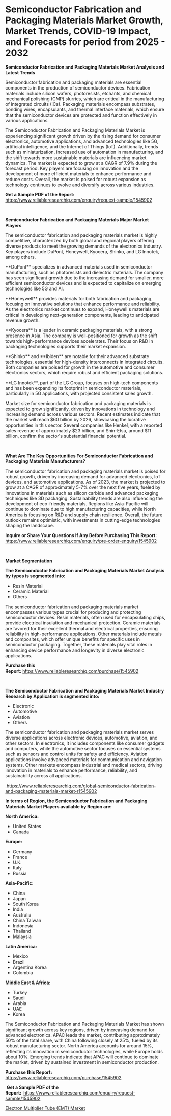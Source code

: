 <p><h1>Semiconductor Fabrication and Packaging Materials Market Growth, Market Trends, COVID-19 Impact, and Forecasts for period from 2025 - 2032</h1></p><p><strong>Semiconductor Fabrication and Packaging Materials Market Analysis and Latest Trends</strong></p>
<p><p>Semiconductor fabrication and packaging materials are essential components in the production of semiconductor devices. Fabrication materials include silicon wafers, photoresists, etchants, and chemical mechanical polishing (CMP) slurries, which are critical in the manufacturing of integrated circuits (ICs). Packaging materials encompass substrates, bonding wires, encapsulants, and thermal interface materials, which ensure that the semiconductor devices are protected and function effectively in various applications.</p><p>The Semiconductor Fabrication and Packaging Materials Market is experiencing significant growth driven by the rising demand for consumer electronics, automotive applications, and advanced technologies like 5G, artificial intelligence, and the Internet of Things (IoT). Additionally, trends such as miniaturization, increased use of automation in manufacturing, and the shift towards more sustainable materials are influencing market dynamics. The market is expected to grow at a CAGR of 7.9% during the forecast period. Key players are focusing on innovation and the development of more efficient materials to enhance performance and reduce costs. Overall, the market is poised for robust expansion as technology continues to evolve and diversify across various industries.</p></p>
<p><strong>Get a Sample PDF of the Report:&nbsp;</strong> <a href="https://www.reliableresearchiq.com/enquiry/request-sample/1545902?utm_campaign=2249&utm_medium=2&utm_source=Github&utm_content=ia&utm_term=12022025&utm_id=semiconductor-fabrication-and-packaging-materials">https://www.reliableresearchiq.com/enquiry/request-sample/1545902</a></p>
<p>&nbsp;</p>
<p><strong>Semiconductor Fabrication and Packaging Materials Major Market Players</strong></p>
<p><p>The semiconductor fabrication and packaging materials market is highly competitive, characterized by both global and regional players offering diverse products to meet the growing demands of the electronics industry. Key players include DuPont, Honeywell, Kyocera, Shinko, and LG Innotek, among others.</p><p>**DuPont** specializes in advanced materials used in semiconductor manufacturing, such as photoresists and dielectric materials. The company has seen significant growth due to the increasing demand for smaller, more efficient semiconductor devices and is expected to capitalize on emerging technologies like 5G and AI.</p><p>**Honeywell** provides materials for both fabrication and packaging, focusing on innovative solutions that enhance performance and reliability. As the electronics market continues to expand, Honeywell's materials are critical in developing next-generation components, leading to anticipated revenue growth.</p><p>**Kyocera** is a leader in ceramic packaging materials, with a strong presence in Asia. The company is well-positioned for growth as the shift towards high-performance devices accelerates. Their focus on R&D in packaging technologies supports their market expansion.</p><p>**Shinko** and **Ibiden** are notable for their advanced substrate technologies, essential for high-density interconnects in integrated circuits. Both companies are poised for growth in the automotive and consumer electronics sectors, which require robust and efficient packaging solutions.</p><p>**LG Innotek**, part of the LG Group, focuses on high-tech components and has been expanding its footprint in semiconductor materials, particularly in 5G applications, with projected consistent sales growth.</p><p>Market size for semiconductor fabrication and packaging materials is expected to grow significantly, driven by innovations in technology and increasing demand across various sectors. Recent estimates indicate that the market will reach $60 billion by 2026, showcasing the lucrative opportunities in this sector. Several companies like Henkel, with a reported sales revenue of approximately $23 billion, and Shin-Etsu, around $11 billion, confirm the sector's substantial financial potential.</p></p>
<p>&nbsp;</p>
<p><strong>What Are The Key Opportunities For Semiconductor Fabrication and Packaging Materials Manufacturers?</strong></p>
<p><p>The semiconductor fabrication and packaging materials market is poised for robust growth, driven by increasing demand for advanced electronics, IoT devices, and automotive applications. As of 2023, the market is projected to grow at a CAGR of approximately 5-7% over the next five years, fueled by innovations in materials such as silicon carbide and advanced packaging techniques like 3D packaging. Sustainability trends are also influencing the development of eco-friendly materials. Regions like Asia-Pacific will continue to dominate due to high manufacturing capacities, while North America is focusing on R&D and supply chain resilience. Overall, the future outlook remains optimistic, with investments in cutting-edge technologies shaping the landscape.</p></p>
<p><strong>Inquire or Share Your Questions If Any Before Purchasing This Report:</strong> <a href="https://www.reliableresearchiq.com/enquiry/pre-order-enquiry/1545902?utm_campaign=2249&utm_medium=2&utm_source=Github&utm_content=ia&utm_term=12022025&utm_id=semiconductor-fabrication-and-packaging-materials">https://www.reliableresearchiq.com/enquiry/pre-order-enquiry/1545902</a></p>
<p>&nbsp;</p>
<p><strong>Market Segmentation</strong></p>
<p><strong>The Semiconductor Fabrication and Packaging Materials Market Analysis by types is segmented into:</strong></p>
<p><ul><li>Resin Material</li><li>Ceramic Material</li><li>Others</li></ul></p>
<p><p>The semiconductor fabrication and packaging materials market encompasses various types crucial for producing and protecting semiconductor devices. Resin materials, often used for encapsulating chips, provide electrical insulation and mechanical protection. Ceramic materials are favored for their excellent thermal and electrical properties, ensuring reliability in high-performance applications. Other materials include metals and composites, which offer unique benefits for specific uses in semiconductor packaging. Together, these materials play vital roles in enhancing device performance and longevity in diverse electronic applications.</p></p>
<p><strong>Purchase this Report:&nbsp;</strong><a href="https://www.reliableresearchiq.com/purchase/1545902?utm_campaign=2249&utm_medium=2&utm_source=Github&utm_content=ia&utm_term=12022025&utm_id=semiconductor-fabrication-and-packaging-materials">https://www.reliableresearchiq.com/purchase/1545902</a></p>
<p>&nbsp;</p>
<p><strong>The Semiconductor Fabrication and Packaging Materials Market Industry Research by Application is segmented into:</strong></p>
<p><ul><li>Electronic</li><li>Automotive</li><li>Aviation</li><li>Others</li></ul></p>
<p><p>The semiconductor fabrication and packaging materials market serves diverse applications across electronic devices, automotive, aviation, and other sectors. In electronics, it includes components like consumer gadgets and computers, while the automotive sector focuses on essential systems such as sensors and control units for safety and efficiency. Aviation applications involve advanced materials for communication and navigation systems. Other markets encompass industrial and medical sectors, driving innovation in materials to enhance performance, reliability, and sustainability across all applications.</p></p>
<p><a href="https://www.reliableresearchiq.com/global-semiconductor-fabrication-and-packaging-materials-market-r1545902?utm_campaign=2249&utm_medium=2&utm_source=Github&utm_content=ia&utm_term=12022025&utm_id=semiconductor-fabrication-and-packaging-materials">&nbsp;https://www.reliableresearchiq.com/global-semiconductor-fabrication-and-packaging-materials-market-r1545902</a></p>
<p><strong>In terms of Region, the Semiconductor Fabrication and Packaging Materials Market Players available by Region are:</strong></p>
<p>
    <p> <strong> North America: </strong>
        <ul>
            <li>United States</li>
            <li>Canada</li>
        </ul>
        </p> 
    <p> <strong> Europe: </strong>
        <ul>
            <li>Germany</li>
            <li>France</li>
            <li>U.K.</li>
            <li>Italy</li>
            <li>Russia</li>
        </ul>
        </p> 
    <p> <strong> Asia-Pacific: </strong>
        <ul>
            <li>China</li>
            <li>Japan</li>
            <li>South Korea</li>
            <li>India</li>
            <li>Australia</li>
            <li>China Taiwan</li>
            <li>Indonesia</li>
            <li>Thailand</li>
            <li>Malaysia</li>
        </ul>
        </p> 
    <p> <strong> Latin America: </strong>
        <ul>
            <li>Mexico</li>
            <li>Brazil</li>
            <li>Argentina Korea</li>
            <li>Colombia</li>
        </ul>
        </p> 
    <p> <strong> Middle East & Africa: </strong>
        <ul>
            <li>Turkey</li>
            <li>Saudi</li>
            <li>Arabia</li>
            <li>UAE</li>
            <li>Korea</li>
        </ul>
    </p>
    </p>
<p><p>The Semiconductor Fabrication and Packaging Materials Market has shown significant growth across key regions, driven by increasing demand for advanced electronics. APAC leads the market, contributing approximately 50% of the total share, with China following closely at 25%, fueled by its robust manufacturing sector. North America accounts for around 15%, reflecting its innovation in semiconductor technologies, while Europe holds about 10%. Emerging trends indicate that APAC will continue to dominate the market, driven by sustained investment in semiconductor production.</p></p>
<p><strong>Purchase this Report: </strong><a href="https://www.reliableresearchiq.com/purchase/1545902?utm_campaign=2249&utm_medium=2&utm_source=Github&utm_content=ia&utm_term=12022025&utm_id=semiconductor-fabrication-and-packaging-materials">https://www.reliableresearchiq.com/purchase/1545902</a></p>
<p>&nbsp;<strong>Get a Sample PDF of the Report:&nbsp;&nbsp;</strong><a href="https://www.reliableresearchiq.com/enquiry/request-sample/1545902?utm_campaign=2249&utm_medium=2&utm_source=Github&utm_content=ia&utm_term=12022025&utm_id=semiconductor-fabrication-and-packaging-materials">https://www.reliableresearchiq.com/enquiry/request-sample/1545902</a></p>
<p><strong></strong></p>
<p><p><a href="https://github.com/AlisaRowe24/Market-Research-Report-List-1/blob/main/electron-multiplier-tube-emt-market.md?utm_campaign=2249&utm_medium=2&utm_source=Github&utm_content=ia&utm_term=12022025&utm_id=semiconductor-fabrication-and-packaging-materials">Electron Multiplier Tube (EMT) Market</a></p></p>